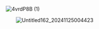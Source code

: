               ![4vrdP8B (1)](https://github.com/user-attachments/assets/be9e00a0-04e1-4061-9637-e712c1c05dc2)

                ![Untitled162_20241125004423](https://github.com/user-attachments/assets/47edf804-d3cd-43c8-80f4-082d9103188d)



<!---
mulloily/mulloily is a ✨ special ✨ repository because its `README.md` (this file) appears on your GitHub profile.
You can click the Preview link to take a look at your changes.
--->
